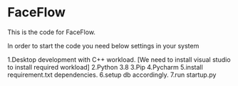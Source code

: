 # FaceFlow

This is the code for FaceFlow.

In order to start the code you need below settings in your system

1.Desktop development with C++ workload. [We need to install visual studio to install required workload]
2.Python 3.8
3.Pip
4.Pycharm
5.install requirement.txt dependencies.
6.setup db accordingly.
7.run startup.py